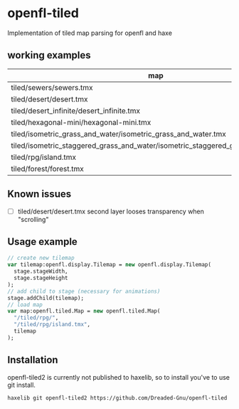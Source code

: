 # openfl-tiled

Implementation of tiled map parsing for openfl and haxe

## working examples

| map                                                                               |  state    |
|-----------------------------------------------------------------------------------|:---------:|
| tiled/sewers/sewers.tmx                                                           |  &check;  |
| tiled/desert/desert.tmx                                                           |  &check;  |
| tiled/desert_infinite/desert_infinite.tmx                                         |  &check;  |
| tiled/hexagonal-mini/hexagonal-mini.tmx                                           |  &check;  |
| tiled/isometric_grass_and_water/isometric_grass_and_water.tmx                     |  &check;  |
| tiled/isometric_staggered_grass_and_water/isometric_staggered_grass_and_water.tmx |  &check;  |
| tiled/rpg/island.tmx                                                              |  &check;  |
| tiled/forest/forest.tmx                                                           |  &check;  |

## Known issues

- [ ] tiled/desert/desert.tmx second layer looses transparency when "scrolling"

## Usage example

```haxe
// create new tilemap
var tilemap:openfl.display.Tilemap = new openfl.display.Tilemap(
  stage.stageWidth,
  stage.stageHeight
);
// add child to stage (necessary for animations)
stage.addChild(tilemap);
// load map
var map:openfl.tiled.Map = new openfl.tiled.Map(
  "/tiled/rpg/",
  "/tiled/rpg/island.tmx",
  tilemap
);
```

## Installation

openfl-tiled2 is currently not published to haxelib, so to install you've to use git install.

```bash
haxelib git openfl-tiled2 https://github.com/Dreaded-Gnu/openfl-tiled
```
